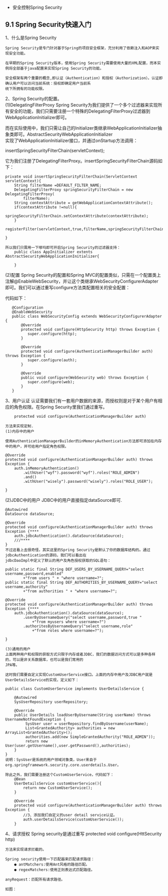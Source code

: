 * 安全控制Spring Security

9.1 Spring Security快速入门
--------------------------

 1、什么是Spring Security
    
    Spring Security是专门针对基于Spring的项目安全框架，充分利用了依赖注入和AOP来实现安全功能。
    
    在早期的Spring Security版本，使用Spring Security需要使用大量的XML配置，而本实例将全部基于java配置来实现Spring Security的功能。
    
    安全框架有两个重要的概念,即认证（Authentication）和授权（Authorization）。认证即确认用户可以访问当前系统：授权即确定用户当前系
    统下所拥有的功能权限。
    
    
2、Spring Security的配置。<br>
   (1)DelegatingFilterProxy
   Spring Security为我们提供了一个多个过滤器来实现所有安全的功能，我们只需要注册一个特殊的DelegatingFilterProxy过滤器到
   WebApplicationInitializer即可。
   
   而在实际使用中，我们只需让自己的Initializer类继承WebApplicationInitializer抽象类即可。AbstractSecurityWebApplicationInitializer<br>
   实现了WebApplicationInitializer接口，并通过onStartup方法调用：
   
   insertSpringSecurityFilterChain(servletContext);
   
   它为我们注册了DelegatingFilterProxy。insertSpringSecurityFilterChain源码如下：
   
    private void insertSpringSecurityFilterChain(ServletContext servletContext){
        String filterName =DEFAULT_FILTER_NAME;
        DelegatingFilterProxy springSecurityFilterChain = new DelegatingFilterProxy(
            filterName);
        String contextAttribute = getWebApplicationContextAttribute();
        if(contextAttribute !=null){
            springSecurityFilterChain.setContextAttribute(contextAttribute);
        }
        registerFilter(servletContext,true,filterName,springSecurityFilterChain);
       
    }  
    
    所以我们只需用一下嗲吗即可开启Spring Security的过滤器支持：
        public class AppInitializer extents AbstractSecurityWebApplicationInitializer{
        
        }
  (2)配置
  Spring Security的配置和Spring MVC的配置类似，只需在一个配置类上注解@EnableWebSecurity，并让这个类继承WebSecurityConfigurerAdapter<br>
  即可。我们可以通过重写configure方法类配置相关的安全配置：
  
  代码如下：
       
       @Configuration
       @EnableWebSecurity 
       public class WebSecurityConfig extends WebSecurityConfigurerAdapter {
           @Override
           protected void configure(HttpSecurity http) throws Exception {
              super.configure(http);
           }
        
           @Override
           protected void configure(AuthenticationManagerBuilder auth) throws Exception {
              super.configure(auth);      
           }   
           
           @Override
           public void configure(WebSecurity web) throws Exception {
              super.configure(web);
           }
       }
  
3、用户认证
    认证需要我们有一套用户数据的来源，而授权则是对于某个用户有相应的角色权限。在Spring Security里我们通过重写。
    
        protected void configure(AuthenticationManagerBuilder auth)

    方法来实现定制.
    (1)内存中的用户
    
    使用AuthenticationManagerBuilder的inMemoryAuthentication方法即可添加在内存中的用户，并可给用户指定角色权限。
    
    @Override
    protected void configure(AuthenticationManagerBuilder auth) throws Exception {
        auth.inMemoryAuthentication()
            .withUser("wyf").password("wyf").roles("ROLE_ADMIN")
            .and()
            .withUser("wisely").password("wisely").roles("ROLE_USER");

    }
   (2)JDBC中的用户
   JDBC中的用户直接指定dataSource即可.
   
    @Autowired
    DataSource dataSource;
    
    @Override
    protected void configure(AuthenticationManagerBuilder auth) throws Exception {****
        auth.jdbcAuthentication().dataSource(dataSource);
        ///****
    }
    不过这看上去很奇怪，其实这里的Spring Security是默认了你的数据库结构的。通过jdbcAuthentication的源码，我们可以看出在
    jdbcDaoImpl中定义了默认的用户及角色授权获取的SQL语句：
    
    public static final String DEF_USERS_BY_USERNAME_QUERY="select username,password,enabled"
            +"from users " + "where username=?";
    public static final String DEF_AUTHORITIES_BY_USERNAME_QUERY="select username,authority"
            +"from authorities " + "where username=?";
    
    @Override
    protected void configure(AuthenticationManagerBuilder auth) throws Exception {****
        auth.jdbcAuthentication().dataSource(dataSource);
            .userByUsernameQuery("select username,password,true "
                +"from myusers where username=?")
            .authoritesByUsernameQuery("select username,role"
                +"from roles where username=?");
        
    }
            
    (3)通用的用户
    上面两种用户和权限的获取方式只限于内存或者JDBC，我们的数据访问方式可以是多种各样的，可以是非关系数据库，也可以是我们常用的
    JPA等。
    
    这时我们需要自定义实现CustomUserService接口。上面的内存中用户及JDBC用户就是UserDetailsService的实现，定义如下：
    
    public class CustomUserService implements UserDetailsService {
    
        @Autowired
        SysUserRepository userRepository;
        
        @Override
        public UserDetails loadUserByUsername(String userName) throws UsernameNotFoundException {
             SysUser user = userRepository.findByUsername(userName);
             List<GrantedAuthority> authorities = new ArrayList<GrantedAuthority>();
             authorities.add(new SimpleGrantedAuthority("ROLE_ADMIN"));
             return new User(user.getUsername(),user.getPassword(),authorities);
        }
    }  
    说明：SysUser是系统的用户领域对象类，User来自于org.springframework.security.core.userdetails.User。
    
    除此之外，我们需要注册这个CustomUserService，代码如下：
        @Bean
        UserDetailsService customUserService(){
            return new CustomUserService();
        }
        
        @Override
        protected void configure(AuthenticationManagerBuilder auth) throws Exception {
            //3、添加我们自定义的user detail service认证。
            auth.userDetailsService(customUserService());
        }
4、请求授权
    Spring security是通过重写
    protected void configure(HttSecurity http)
    
    方法来实现请求拦截的。
    
    Spring security使用一下匹配器来匹配请求路径：
        ● antMatchers:使用Ant风格的路径匹配。
        ● regexMatchers:使用正则表达式匹配路径。
        
    anyRequest：匹配所有请求路径。
    
    如图：
    